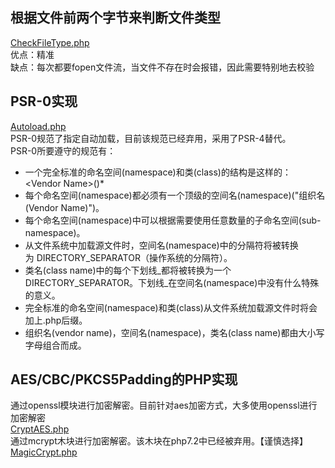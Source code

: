 ## 根据文件前两个字节来判断文件类型
[CheckFileType.php](https://github.com/suifeng412/php-lib/blob/master/file/CheckFileType.php)   
优点：精准  
缺点：每次都要fopen文件流，当文件不存在时会报错，因此需要特别地去校验

## PSR-0实现
[Autoload.php](https://github.com/suifeng412/php-lib/blob/master/psr-0/Autoload.php)   
PSR-0规范了指定自动加载，目前该规范已经弃用，采用了PSR-4替代。    
PSR-0所要遵守的规范有：
* 一个完全标准的命名空间(namespace)和类(class)的结构是这样的：\<Vendor Name>\(<Namespace>\)*<Class Name>
* 每个命名空间(namespace)都必须有一个顶级的空间名(namespace)("组织名(Vendor Name)")。
* 每个命名空间(namespace)中可以根据需要使用任意数量的子命名空间(sub-namespace)。
* 从文件系统中加载源文件时，空间名(namespace)中的分隔符将被转换为 DIRECTORY_SEPARATOR（操作系统的分隔符）。
* 类名(class name)中的每个下划线_都将被转换为一个DIRECTORY_SEPARATOR。下划线_在空间名(namespace)中没有什么特殊的意义。
* 完全标准的命名空间(namespace)和类(class)从文件系统加载源文件时将会加上.php后缀。
* 组织名(vendor name)，空间名(namespace)，类名(class name)都由大小写字母组合而成。

## AES/CBC/PKCS5Padding的PHP实现
通过openssl模块进行加密解密。目前针对aes加密方式，大多使用openssl进行加密解密  
[CryptAES.php](https://github.com/suifeng412/php-lib/blob/master/aes/CryptAES.php)  
通过mcrypt木块进行加密解密。该木块在php7.2中已经被弃用。【谨慎选择】      
[MagicCrypt.php](https://github.com/suifeng412/php-lib/blob/master/aes/MagicCrypt.php) 





